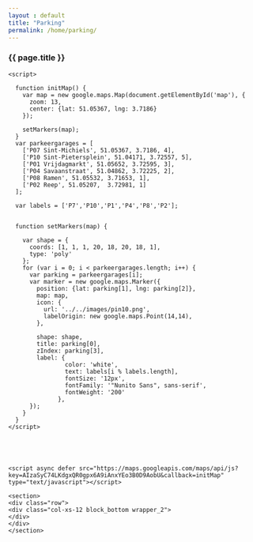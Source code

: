 ```yaml
---
layout : default
title: "Parking"
permalink: /home/parking/
---
```



<dl>
<div class="container">
<div class="row">
<div class="col-xs-12 block_top wrapper_3">
        <h3 class="text-center white padding-block font">{{ page.title }}</h3>
</div>
</div>



<section>
    <div class="row">
      <div class="col-xs-12" id="map">
      </div>
    </div>
</section>
<section>
    <div class="row row_background">
        <section class="sidebar">
            <div class="loader"></div>
        </section>
    </div>
</section><!-- end container -->


    <script>

      function initMap() {
        var map = new google.maps.Map(document.getElementById('map'), {
          zoom: 13,
          center: {lat: 51.05367, lng: 3.7186}
        });

        setMarkers(map);
      }
      var parkeergarages = [
        ['P07 Sint-Michiels', 51.05367, 3.7186, 4],
        ['P10 Sint-Pietersplein', 51.04171, 3.72557, 5],
        ['P01 Vrijdagmarkt', 51.05652, 3.72595, 3],
        ['P04 Savaanstraat', 51.04862, 3.72225, 2],
        ['P08 Ramen', 51.05532, 3.71653, 1],
        ['P02 Reep', 51.05207,  3.72981, 1]
      ];

      var labels = ['P7','P10','P1','P4','P8','P2'];


      function setMarkers(map) {

        var shape = {
          coords: [1, 1, 1, 20, 18, 20, 18, 1],
          type: 'poly'
        };
        for (var i = 0; i < parkeergarages.length; i++) {
          var parking = parkeergarages[i];
          var marker = new google.maps.Marker({
            position: {lat: parking[1], lng: parking[2]},
            map: map,
            icon: {
              url: '../../images/pin10.png',
              labelOrigin: new google.maps.Point(14,14),
            },
            
            shape: shape,
            title: parking[0],
            zIndex: parking[3],
            label: {
                    color: 'white',
                    text: labels[i % labels.length],
                    fontSize: '12px',
                    fontFamily: '"Nunito Sans", sans-serif',
                    fontWeight: '200'
                  },
          });
        }
      }
    </script>

    

   

    <script async defer src="https://maps.googleapis.com/maps/api/js?key=AIzaSyC74LKdgxQR0gpx6A9iAnxYEo3B0D9AobU&callback=initMap"
    type="text/javascript"></script>

    <section>
    <div class="row">
    <div class="col-xs-12 block_bottom wrapper_2">
    </div>
    </div>
    </section>



</div>
</dl>
